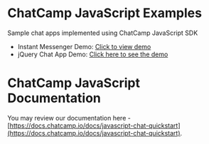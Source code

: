 # ChatCamp JavaScript Examples
Sample chat apps implemented using ChatCamp JavaScript SDK
- Instant Messenger Demo: [Click to view demo](https://demo.chatcamp.io/widget-example/index.html?userId=1)
- jQuery Chat App Demo: [Click here to see the demo](https://demo.chatcamp.io/jquery-chat-example/index.html)

# ChatCamp JavaScript Documentation
You may review our documentation here - [https://docs.chatcamp.io/docs/javascript-chat-quickstart](https://docs.chatcamp.io/docs/javascript-chat-quickstart).
